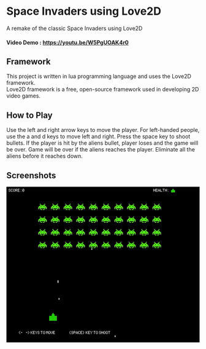 # Space Invaders using Love2D
A remake of the classic Space Invaders using Love2D

#### Video Demo : https://youtu.be/W5PgUOAK4r0

## Framework
This project is written in lua programming language and uses the Love2D framework.
<br/>
Love2D framework is a free, open-source framework used in developing 2D video games.

## How to Play
Use the left and right arrow keys to move the player.
For left-handed people, use the a and d keys to move left and right.
Press the space key to shoot bullets.
If the player is hit by the aliens bullet, player loses and the game will be over.
Game will be over if the aliens reaches the player.
Eliminate all the aliens before it reaches down.

## Screenshots
![A screenshot of the space invaders game.](screenshot.jpg)
